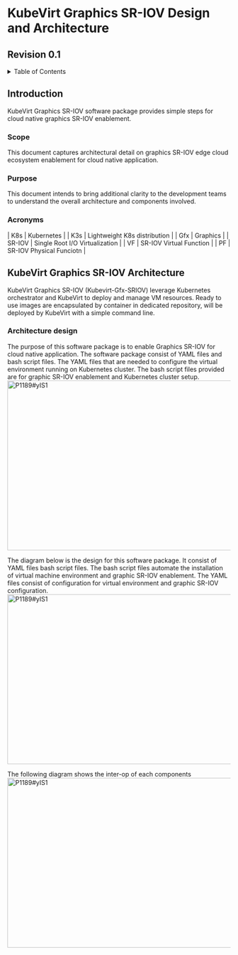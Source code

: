 # KubeVirt Graphics SR-IOV Design and Architecture

## Revision 0.1

<details>
  <summary> Table of Contents</summary>
  1. [Introduction](#introduction)
    1.1 [Scope](#scope)
    1.2 [Purpose](#purpose)
    1.3 [Acronyms](#acronyms)
  2. KubeVirt Graphics SR-IOV Architecture
    2.1 Architecture design(#architecture)
 </details>
 
 ## Introduction
 KubeVirt Graphics SR-IOV software package provides simple steps for cloud native graphics SR-IOV enablement. 
 
 ### Scope
 This document captures architectural detail on graphics SR-IOV edge cloud ecosystem enablement for cloud native application. 
 
 ### Purpose
 This document intends to bring additional clarity to the development teams to understand the overall architecture and components involved.
 
 ### Acronyms
 | K8s           |  Kubernetes                                    |
 | K3s           |  Lightweight K8s distribution                  |
 | Gfx           |  Graphics                                      |
 | SR-IOV        |  Single Root I/O Virtualization                |
 | VF            |  SR-IOV Virtual Function                       |
 | PF            |  SR-IOV Physical Funciotn                      |
 
 ## KubeVirt Graphics SR-IOV Architecture
 KubeVirt Graphics SR-IOV (Kubevirt-Gfx-SRIOV) leverage Kubernetes orchestrator and KubeVirt to deploy and manage VM resources. Ready to use images are encapsulated by container in dedicated repository, will be deployed by KubeVirt with a simple command line.
 
 ### Architecture design
 The purpose of this software package is to enable Graphics SR-IOV for cloud native application.  The software package consist of YAML files and bash script files. The YAML files that are needed to configure the virtual environment running on Kubernetes cluster. The bash script files provided are for graphic SR-IOV enablement and Kubernetes cluster setup. 
 <img src="media/KubeVirt Graphics SR-IOV/image1.png" alt="P1189#yIS1" style="width:5.39583in;height:3.97917in" />
 
 The diagram below is the design for this software package. It consist of YAML files bash script files. The bash script files automate the installation of virtual machine environment and graphic SR-IOV enablement. The YAML files consist of configuration for virtual environment and graphic SR-IOV configuration.
<img src="media/KubeVirt Graphics SR-IOV/image2.png" alt="P1189#yIS1" style="width:5.39583in;height:3.97917in" />

 The following diagram shows the inter-op of each components
 <img src="media/KubeVirt Graphics SR-IOV/image3.png" alt="P1189#yIS1" style="width:5.39583in;height:3.97917in" />
 
